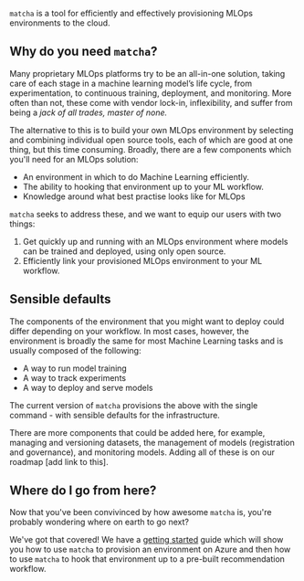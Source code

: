 `matcha` is a tool for efficiently and effectively provisioning MLOps environments to the cloud.

## Why do you need `matcha`?

Many proprietary MLOps platforms try to be an all-in-one solution, taking care of each stage in a machine learning model’s life cycle, from experimentation, to continuous training, deployment, and monitoring. More often than not, these come with vendor lock-in, inflexibility, and suffer from being a _jack of all trades, master of none._

The alternative to this is to build your own MLOps environment by selecting and combining individual open source tools, each of which are good at one thing, but this time consuming. Broadly, there are a few components which you'll need for an MLOps solution:

* An environment in which to do Machine Learning efficiently.
* The ability to hooking that environment up to your ML workflow.
* Knowledge around what best practise looks like for MLOps

`matcha` seeks to address these, and we want to equip our users with two things:

1. Get quickly up and running with an MLOps environment where models can be trained and deployed, using only open source.
2. Efficiently link your provisioned MLOps environment to your ML workflow.

## Sensible defaults

The components of the environment that you might want to deploy could differ depending on your workflow. In most cases, however, the environment is broadly the same for most Machine Learning tasks and is usually composed of the following:

* A way to run model training
* A way to track experiments
* A way to deploy and serve models

The current version of `matcha` provisions the above with the single command - with sensible defaults for the infrastructure.

There are more components that could be added here, for example, managing and versioning datasets, the management of models (registration and governance), and monitoring models. Adding all of these is on our roadmap [add link to this].

## Where do I go from here?

Now that you've been convivinced by how awesome `matcha` is, you're probably wondering where on earth to go next?

We've got that covered! We have a [getting started](getting-started.md) guide which will show you how to use `matcha` to provision an environment on Azure and then how to use `matcha` to hook that environment up to a pre-built recommendation workflow.
